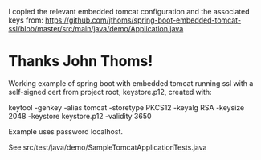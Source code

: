 I copied the relevant embedded tomcat configuration and the associated keys from: https://github.com/jthoms/spring-boot-embedded-tomcat-ssl/blob/master/src/main/java/demo/Application.java 

Thanks John Thoms! 
===============================

Working example of spring boot with embedded tomcat running ssl with a self-signed cert from project root, keystore.p12, created with:

keytool -genkey -alias tomcat -storetype PKCS12 -keyalg RSA -keysize 2048 -keystore keystore.p12 -validity 3650

Example uses password localhost.

See src/test/java/demo/SampleTomcatApplicationTests.java
